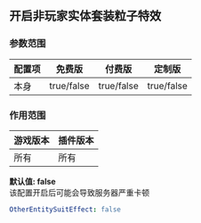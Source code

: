 ## 开启非玩家实体套装粒子特效

### 参数范围

| 配置项 | 免费版        | 付费版        | 定制版        |
|-----|------------|------------|------------|
| 本身  | true/false | true/false | true/false |

### 作用范围

| 游戏版本 | 插件版本 |
|------|------|
| 所有   | 所有   |

**默认值: false** \
该配置开启后可能会导致服务器严重卡顿

```yaml line-numbers
OtherEntitySuitEffect: false
```